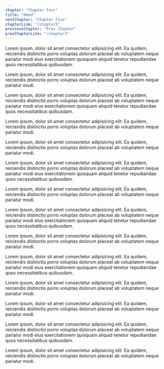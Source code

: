 ```yaml
---
chapter: "Chapter Four"
title: "Head"
nextChapter: "Chapter Five"
chapterLink: "/chapter5"
previousChapter: "Prev Chapter"
prevChapterLink: "/chapter3"
---
```


Lorem ipsum, dolor sit amet consectetur adipisicing elit. Ea quidem, reiciendis distinctio porro voluptas dolorum placeat ab voluptatem neque pariatur modi eius exercitationem quisquam aliquid tenetur repudiandae quos necessitatibus quibusdam.

Lorem ipsum, dolor sit amet consectetur adipisicing elit. Ea quidem, reiciendis distinctio porro voluptas dolorum placeat ab voluptatem neque pariatur modi.

Lorem ipsum, dolor sit amet consectetur adipisicing elit. Ea quidem, reiciendis distinctio porro voluptas dolorum placeat ab voluptatem neque pariatur modi eius exercitationem quisquam aliquid tenetur repudiandae quos necessitatibus quibusdam.

Lorem ipsum, dolor sit amet consectetur adipisicing elit. Ea quidem, reiciendis distinctio porro voluptas dolorum placeat ab voluptatem neque pariatur modi.

Lorem ipsum, dolor sit amet consectetur adipisicing elit. Ea quidem, reiciendis distinctio porro voluptas dolorum placeat ab voluptatem neque pariatur modi.

Lorem ipsum, dolor sit amet consectetur adipisicing elit. Ea quidem, reiciendis distinctio porro voluptas dolorum placeat ab voluptatem neque pariatur modi eius exercitationem quisquam aliquid tenetur repudiandae quos necessitatibus quibusdam.

Lorem ipsum, dolor sit amet consectetur adipisicing elit. Ea quidem, reiciendis distinctio porro voluptas dolorum placeat ab voluptatem neque pariatur modi.

Lorem ipsum, dolor sit amet consectetur adipisicing elit. Ea quidem, reiciendis distinctio porro voluptas dolorum placeat ab voluptatem neque pariatur modi eius exercitationem quisquam aliquid tenetur repudiandae quos necessitatibus quibusdam.

Lorem ipsum, dolor sit amet consectetur adipisicing elit. Ea quidem, reiciendis distinctio porro voluptas dolorum placeat ab voluptatem neque pariatur modi.

Lorem ipsum, dolor sit amet consectetur adipisicing elit. Ea quidem, reiciendis distinctio porro voluptas dolorum placeat ab voluptatem neque pariatur modi eius exercitationem quisquam aliquid tenetur repudiandae quos necessitatibus quibusdam.

Lorem ipsum, dolor sit amet consectetur adipisicing elit. Ea quidem, reiciendis distinctio porro voluptas dolorum placeat ab voluptatem neque pariatur modi.

Lorem ipsum, dolor sit amet consectetur adipisicing elit. Ea quidem, reiciendis distinctio porro voluptas dolorum placeat ab voluptatem neque pariatur modi.

Lorem ipsum, dolor sit amet consectetur adipisicing elit. Ea quidem, reiciendis distinctio porro voluptas dolorum placeat ab voluptatem neque pariatur modi eius exercitationem quisquam aliquid tenetur repudiandae quos necessitatibus quibusdam.

Lorem ipsum, dolor sit amet consectetur adipisicing elit. Ea quidem, reiciendis distinctio porro voluptas dolorum placeat ab voluptatem neque pariatur modi.
